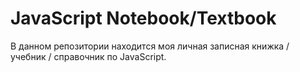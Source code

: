 # JavaScript Notebook/Textbook

В данном репозитории находится моя личная записная книжка / учебник / справочник по JavaScript.
